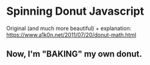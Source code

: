 # Spinning Donut Javascript

Original (and much more beautiful) + explanation:
https://www.a1k0n.net/2011/07/20/donut-math.html

## Now, I'm "BAKING" my own donut.
